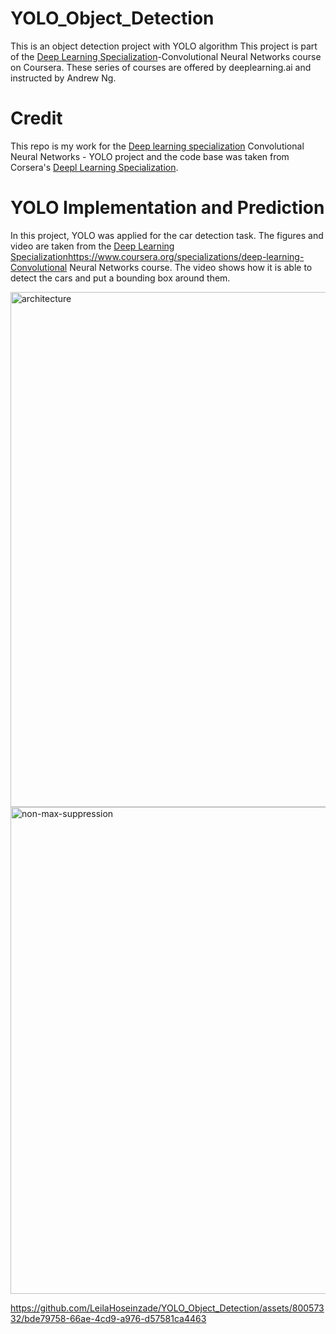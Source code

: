 # YOLO_Object_Detection
This is an object detection project with YOLO algorithm
This project is part of the [Deep Learning Specialization](https://www.coursera.org/specializations/deep-learning)-Convolutional Neural Networks course on Coursera. These series of courses are offered by deeplearning.ai and instructed by Andrew Ng.

# Credit
This repo is my work for the [Deep learning specialization](https://www.coursera.org/specializations/deep-learning) Convolutional Neural Networks - YOLO project and the code base was taken from Corsera's [Deepl Learning Specialization](https://www.coursera.org/specializations/deep-learning).


# YOLO Implementation and Prediction
In this project, YOLO was applied for the car detection task. The figures and video are taken from the [Deep Learning Specialization](https://www.coursera.org/specializations/deep-learning)https://www.coursera.org/specializations/deep-learning-Convolutional Neural Networks course. The video shows how it is able to detect the cars and put a bounding box around them.


<img width="824" alt="architecture" src="https://github.com/LeilaHoseinzade/YOLO_Object_Detection/assets/80057332/5b67b11e-4c9f-48c8-8284-90e0803f2c3e">



<img width="779" alt="non-max-suppression" src="https://github.com/LeilaHoseinzade/YOLO_Object_Detection/assets/80057332/f23e0957-a848-4f4e-88b9-14c580c1a632">



https://github.com/LeilaHoseinzade/YOLO_Object_Detection/assets/80057332/bde79758-66ae-4cd9-a976-d57581ca4463

